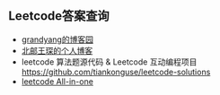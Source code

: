 ## Leetcode答案查询
- [grandyang的博客园](https://www.cnblogs.com/grandyang/p/4606334.html)
- [北邮王琛的个人博客](https://buptwc.com/)
- leetcode 算法题源代码 & Leetcode 互动编程项目  
https://github.com/tiankonguse/leetcode-solutions
- [leetcode All-in-one](https://github.com/grandyang/leetcode)
